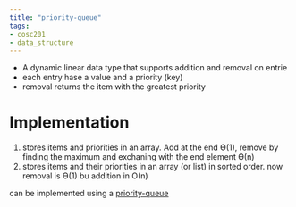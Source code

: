 ```yaml
---
title: "priority-queue"
tags: 
- cosc201
- data_structure
---
```


- A dynamic linear data type that supports addition and removal on entrie 
- each entry hase a value and a priority (key)
- removal returns the item with the greatest priority 

# Implementation
1. stores items and priorities in an array. Add at the end ϴ(1), remove by finding the maximum and exchaning with the end element ϴ(n)
2. stores items and their priorities in an array (or list) in sorted order. now removal is ϴ(1) bu addition in Ο(n)

can be implemented using a [priority-queue](notes/priority-queue.md)